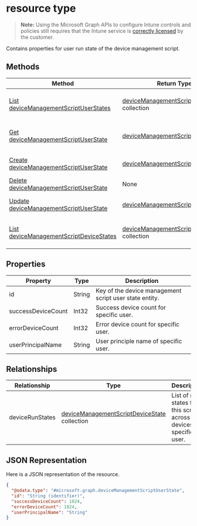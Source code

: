 ﻿#  resource type

> **Note:** Using the Microsoft Graph APIs to configure Intune controls and policies still requires that the Intune service is [correctly licensed](https://go.microsoft.com/fwlink/?linkid=839381) by the customer.

Contains properties for user run state of the device management script.
## Methods
|Method|Return Type|Description|
|---|---|---|
|[List deviceManagementScriptUserStates](../api/intune_devices_devicemanagementscriptuserstate_list.md)|[deviceManagementScriptUserState](../resources/intune_devices_devicemanagementscriptuserstate.md) collection|List properties and relationships of the [deviceManagementScriptUserState](../resources/intune_devices_devicemanagementscriptuserstate.md) objects.|
|[Get deviceManagementScriptUserState](../api/intune_devices_devicemanagementscriptuserstate_get.md)|[deviceManagementScriptUserState](../resources/intune_devices_devicemanagementscriptuserstate.md)|Read properties and relationships of the [deviceManagementScriptUserState](../resources/intune_devices_devicemanagementscriptuserstate.md) object.|
|[Create deviceManagementScriptUserState](../api/intune_devices_devicemanagementscriptuserstate_create.md)|[deviceManagementScriptUserState](../resources/intune_devices_devicemanagementscriptuserstate.md)|Create a new [deviceManagementScriptUserState](../resources/intune_devices_devicemanagementscriptuserstate.md) object.|
|[Delete deviceManagementScriptUserState](../api/intune_devices_devicemanagementscriptuserstate_delete.md)|None|Deletes a [deviceManagementScriptUserState](../resources/intune_devices_devicemanagementscriptuserstate.md).|
|[Update deviceManagementScriptUserState](../api/intune_devices_devicemanagementscriptuserstate_update.md)|[deviceManagementScriptUserState](../resources/intune_devices_devicemanagementscriptuserstate.md)|Update the properties of a [deviceManagementScriptUserState](../resources/intune_devices_devicemanagementscriptuserstate.md) object.|
|[List deviceManagementScriptDeviceStates](../api/intune_devices_devicemanagementscriptdevicestate_list.md)|[deviceManagementScriptDeviceState](../resources/intune_devices_devicemanagementscriptdevicestate.md) collection|List properties and relationships of the [deviceManagementScriptDeviceState](../resources/intune_devices_devicemanagementscriptdevicestate.md) objects.|

## Properties
|Property|Type|Description|
|---|---|---|
|id|String|Key of the device management script user state entity.|
|successDeviceCount|Int32|Success device count for specific user.|
|errorDeviceCount|Int32|Error device count for specific user.|
|userPrincipalName|String|User principle name of specific user.|

## Relationships
|Relationship|Type|Description|
|---|---|---|
|deviceRunStates|[deviceManagementScriptDeviceState](../resources/intune_devices_devicemanagementscriptdevicestate.md) collection|List of run states for this script across all devices of specific user.|

## JSON Representation
Here is a JSON representation of the resource.
<!-- {
  "blockType": "resource",
  "keyProperty": "id",
  "@odata.type": "microsoft.graph.deviceManagementScriptUserState"
}
-->
```json
{
  "@odata.type": "#microsoft.graph.deviceManagementScriptUserState",
  "id": "String (identifier)",
  "successDeviceCount": 1024,
  "errorDeviceCount": 1024,
  "userPrincipalName": "String"
}
```



